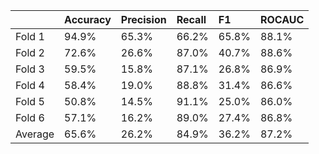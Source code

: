 |         | Accuracy   | Precision   | Recall   | F1    | ROCAUC   |
|:--------|:-----------|:------------|:---------|:------|:---------|
| Fold 1  | 94.9%      | 65.3%       | 66.2%    | 65.8% | 88.1%    |
| Fold 2  | 72.6%      | 26.6%       | 87.0%    | 40.7% | 88.6%    |
| Fold 3  | 59.5%      | 15.8%       | 87.1%    | 26.8% | 86.9%    |
| Fold 4  | 58.4%      | 19.0%       | 88.8%    | 31.4% | 86.6%    |
| Fold 5  | 50.8%      | 14.5%       | 91.1%    | 25.0% | 86.0%    |
| Fold 6  | 57.1%      | 16.2%       | 89.0%    | 27.4% | 86.8%    |
| Average | 65.6%      | 26.2%       | 84.9%    | 36.2% | 87.2%    |